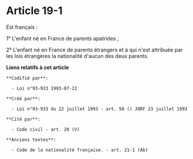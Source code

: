 # Article 19-1

Est français :

1° L'enfant né en France de parents apatrides ;

2° L'enfant né en France de parents étrangers et à qui n'est attribuée par les lois étrangères la nationalité d'aucun des
deux parents.

**Liens relatifs à cet article**

	**Codifié par**:

	  - Loi n°93-933 1993-07-22

	**Créé par**:

	  - Loi n°93-933 du 22 juillet 1993 - art. 50 () JORF 23 juillet 1993

	**Cité par**:

	  - Code civil - art. 20 (V)

	**Anciens textes**:

	  - Code de la nationalité française. - art. 21-1 (Ab)
